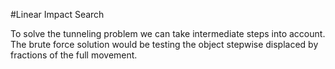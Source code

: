 #Linear Impact Search

To solve the tunneling problem we can take intermediate steps into account. The brute force solution
would be testing the object stepwise displaced by fractions of the full movement.